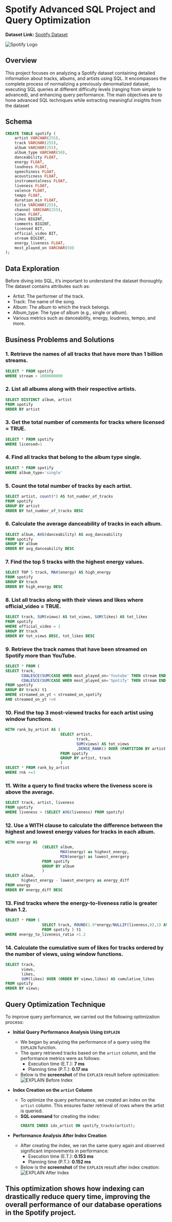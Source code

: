 # Spotify Advanced SQL Project and Query Optimization
**Dataset Link:** [Spotify Dataset](https://www.kaggle.com/datasets/sanjanchaudhari/spotify-dataset)

![Spotify Logo](https://github.com/marufnawaz/spotify_project_sql/blob/main/spotify_logo.jpg)

## Overview

This project focuses on analyzing a Spotify dataset containing detailed information about tracks, albums, and artists using SQL. It encompasses the complete process of normalizing a previously denormalized dataset, executing SQL queries at different difficulty levels (ranging from simple to advanced), and enhancing query performance. The main objectives are to hone advanced SQL techniques while extracting meaningful insights from the dataset

## Schema

```sql
CREATE TABLE spotify (
    artist VARCHAR(255),
    track VARCHAR(255),
    album VARCHAR(255),
    album_type VARCHAR(50),
    danceability FLOAT,
    energy FLOAT,
    loudness FLOAT,
    speechiness FLOAT,
    acousticness FLOAT,
    instrumentalness FLOAT,
    liveness FLOAT,
    valence FLOAT,
    tempo FLOAT,
    duration_min FLOAT,
    title VARCHAR(255),
    channel VARCHAR(255),
    views FLOAT,
    likes BIGINT,
    comments BIGINT,
    licensed BIT,
    official_video BIT,
    stream BIGINT,
    energy_liveness FLOAT,
    most_played_on VARCHAR(50)
);
```

## Data Exploration

Before diving into SQL, it’s important to understand the dataset thoroughly. The dataset contains attributes such as:

- Artist: The performer of the track.
- Track: The name of the song.
- Album: The album to which the track belongs.
- Album_type: The type of album (e.g., single or album).
- Various metrics such as danceability, energy, loudness, tempo, and more.
  
## Business Problems and Solutions

### 1. Retrieve the names of all tracks that have more than 1 billion streams.
```sql
SELECT * FROM spotify
WHERE stream > 1000000000
```
### 2. List all albums along with their respective artists.
```sql
SELECT DISTINCT album, artist
FROM spotify
ORDER BY artist
```
### 3. Get the total number of comments for tracks where licensed = TRUE.
```sql
SELECT * FROM spotify
WHERE licensed=1
```
### 4. Find all tracks that belong to the album type single.
```sql
SELECT * FROM spotify
WHERE album_type='single'
```
### 5. Count the total number of tracks by each artist.
```sql
SELECT artist, count(*) AS tot_number_of_tracks
FROM spotify
GROUP BY artist
ORDER BY tot_number_of_tracks DESC
```

### 6. Calculate the average danceability of tracks in each album.
```SQL
SELECT album, AVG(danceability) AS avg_danceability
FROM spotify
GROUP BY album
ORDER BY avg_danceability DESC
```

### 7. Find the top 5 tracks with the highest energy values.
```SQL
SELECT TOP 5 track, MAX(energy) AS high_energy
FROM spotify
GROUP BY track
ORDER BY high_energy DESC
```
### 8. List all tracks along with their views and likes where official_video = TRUE.
```SQL
SELECT track, SUM(views) AS tot_views, SUM(likes) AS tot_likes
FROM spotify
WHERE official_video = 1
GROUP BY track
ORDER BY tot_views DESC, tot_likes DESC
```
### 9. Retrieve the track names that have been streamed on Spotify more than YouTube.
```sql
SELECT * FROM (
SELECT track,
       COALESCE(SUM(CASE WHEN most_played_on='Youtube' THEN stream END),0) AS streamed_on_yt,
	   COALESCE(SUM(CASE WHEN most_played_on='Spotify' THEN stream END),0) AS streamed_on_spotify
FROM spotify
GROUP BY track) t1
WHERE streamed_on_yt < streamed_on_spotify
AND streamed_on_yt !=0
```
### 10. Find the top 3 most-viewed tracks for each artist using window functions.
```sql
WITH rank_by_artist AS (
						SELECT artist, 
							   track, 
							   SUM(views) AS tot_views
							   ,DENSE_RANK() OVER (PARTITION BY artist ORDER BY SUM(views) DESC) AS rnk
						FROM spotify
						GROUP BY artist, track
						)
SELECT * FROM rank_by_artist
WHERE rnk <=3
```
### 11. Write a query to find tracks where the liveness score is above the average.
```sql
SELECT track, artist, liveness
FROM spotify
WHERE liveness > (SELECT AVG(liveness) FROM spotify)
```
### 12. Use a WITH clause to calculate the difference between the highest and lowest energy values for tracks in each album.
```sql
WITH energy AS
				(SELECT album,
						MAX(energy) as highest_energy,
						MIN(energy) as lowest_energery
				FROM spotify
				GROUP BY album
				)
SELECT album,
	   highest_energy - lowest_energery as energy_diff
FROM energy
ORDER BY energy_diff DESC
```
### 13. Find tracks where the energy-to-liveness ratio is greater than 1.2.
```sql
SELECT * FROM (
				SELECT track, ROUND(1.0*energy/NULLIF(liveness,0),1) AS energy_to_liveness_ratio
				FROM spotify ) t1
WHERE energy_to_liveness_ratio >1.2
```
### 14. Calculate the cumulative sum of likes for tracks ordered by the number of views, using window functions.

```sql
SELECT track, 
       views, 
       likes, 
       SUM(likes) OVER (ORDER BY views,likes) AS cumulative_likes
FROM spotify
ORDER BY views;
```
## Query Optimization Technique

To improve query performance, we carried out the following optimization process:

- **Initial Query Performance Analysis Using `EXPLAIN`**
    - We began by analyzing the performance of a query using the `EXPLAIN` function.
    - The query retrieved tracks based on the `artist` column, and the performance metrics were as follows:
        - Execution time (E.T.): **7 ms**
        - Planning time (P.T.): **0.17 ms**
    - Below is the **screenshot** of the `EXPLAIN` result before optimization:
      ![EXPLAIN Before Index](https://github.com/marufnawaz/spotify_project_sql/blob/main/Before%20index%20creation.jpg)

- **Index Creation on the `artist` Column**
    - To optimize the query performance, we created an index on the `artist` column. This ensures faster retrieval of rows where the artist is queried.
    - **SQL command** for creating the index:
      ```sql
      CREATE INDEX idx_artist ON spotify_tracks(artist);
      ```

- **Performance Analysis After Index Creation**
    - After creating the index, we ran the same query again and observed significant improvements in performance:
        - Execution time (E.T.): **0.153 ms**
        - Planning time (P.T.): **0.152 ms**
    - Below is the **screenshot** of the `EXPLAIN` result after index creation:
      ![EXPLAIN After Index](https://github.com/najirh/najirh-Spotify-Data-Analysis-using-SQL/blob/main/spotify_explain_after_index.png)

This optimization shows how indexing can drastically reduce query time, improving the overall performance of our database operations in the Spotify project.
---

